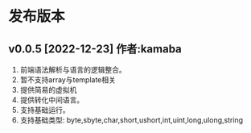 # 发布版本

## v0.0.5 [2022-12-23] 作者:kamaba
1. 前端语法解析与语言的逻辑整合。
2. 暂不支持array与template相关
3. 提供简易的虚拟机
4. 提供转化中间语言。
5. 支持基础运行。
6. 支持基础类型: byte,sbyte,char,short,ushort,int,uint,long,ulong,string
